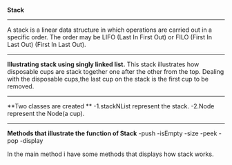 **Stack**
___
A stack is a linear data structure in which operations are carried out in a specific order. The order may be LIFO (Last In First Out) or FILO (First In Last Out) (First In Last Out).
___
**Illustrating stack using  singly linked list.**
 This stack illustrates how disposable cups are stack together  one after the other from the top. Dealing with the disposable cups,the last cup on the stack is the first cup to be removed.
___
 **Two classes are created ** 
        -1.stackNList represent the stack.
        -2.Node represent the Node(a cup).
 ___
**Methods that illustrate the function of Stack**
-push
-isEmpty
-size
-peek
-pop
-display

In the main method i have some methods that displays  how stack works.